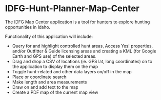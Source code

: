 IDFG-Hunt-Planner-Map-Center
============================

The IDFG Map Center application is a tool for hunters to explore hunting opportunities in Idaho.

Functionality of this application will include:

- Query for and highlight controlled hunt areas, Access Yes! properties, and/or Outfitter & Guide licensing areas and creating a KML (for Google Earth and GPS use) of the selected areas.
- Drag and drop a CSV of locations (ie. GPS lat, long coordinates) on to the application to display them on the map
- Toggle hunt-related and other data layers on/off in the map
- Place or coordinate search
- Make length and area measurements
- Draw on and add text to the map
- Create a PDF map of the current map view
